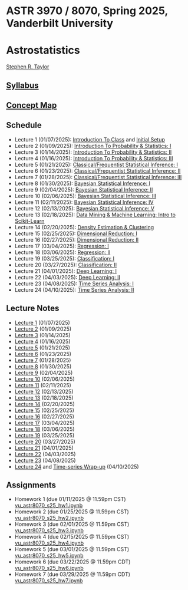 # ASTR 3970 / 8070, Spring 2025, Vanderbilt University
# Astrostatistics

[Stephen R. Taylor](https://my.vanderbilt.edu/stephentaylor/) 

## [Syllabus](ASTR8070_Syllabus_Spring2025.pdf)
## [Concept Map](ASTR8070__ConceptMap.pdf)

## Schedule

* Lecture 1 (01/07/2025): [Introduction To Class](lectures/Lecture_1a.ipynb) and [Initial Setup](lectures/Lecture_1b.ipynb)
* Lecture 2 (01/09/2025): [Introduction To Probability & Statistics: I](lectures/Lecture_2.ipynb)
* Lecture 3 (01/14/2025): [Introduction To Probability & Statistics: II](lectures/Lecture_3.ipynb)
* Lecture 4 (01/16/2025): [Introduction To Probability & Statistics: III](lectures/Lecture_4.ipynb)
* Lecture 5 (01/21/2025): [Classical/Frequentist Statistical Inference: I](lectures/Lecture_5.ipynb)
* Lecture 6 (01/23/2025): [Classical/Frequentist Statistical Inference: II](lectures/Lecture_6.ipynb)
* Lecture 7 (01/28/2025): [Classical/Frequentist Statistical Inference: III](lectures/Lecture_7.ipynb)
* Lecture 8 (01/30/2025): [Bayesian Statistical Inference: I](lectures/Lecture_8.ipynb)
* Lecture 9 (02/04/2025): [Bayesian Statistical Inference: II](lectures/Lecture_9.ipynb)
* Lecture 10 (02/06/2025): [Bayesian Statistical Inference: III](lectures/Lecture_10.ipynb)
* Lecture 11 (02/11/2025): [Bayesian Statistical Inference: IV](lectures/Lecture_11.ipynb)
* Lecture 12 (02/13/2025): [Bayesian Statistical Inference: V](lectures/Lecture_12.ipynb)
* Lecture 13 (02/18/2025): [Data Mining & Machine Learning: Intro to Scikit-Learn](lectures/Lecture_13.ipynb)
* Lecture 14 (02/20/2025): [Density Estimation & Clustering](lectures/Lecture_14.ipynb)
* Lecture 15 (02/25/2025): [Dimensional Reduction: I](lectures/Lecture_15.ipynb)
* Lecture 16 (02/27/2025): [Dimensional Reduction: II](lectures/Lecture_16.ipynb)
* Lecture 17 (03/04/2025): [Regression: I](lectures/Lecture_17.ipynb)
* Lecture 18 (03/06/2025): [Regression: II](lectures/Lecture_18.ipynb)
* Lecture 19 (03/25/2025): [Classification: I](lectures/Lecture_19.ipynb)
* Lecture 20 (03/27/2025): [Classification: II](lectures/Lecture_20.ipynb)
* Lecture 21 (04/01/2025): [Deep Learning: I](lectures/Lecture_21.ipynb)
* Lecture 22 (04/03/2025): [Deep Learning: II](lectures/Lecture_22.ipynb)
* Lecture 23 (04/08/2025): [Time Series Analysis: I](lectures/Lecture_23.ipynb)
* Lecture 24 (04/10/2025): [Time Series Analysis: II](lectures/Lecture_24.ipynb)

## Lecture Notes

* [Lecture 1](lectures/notes/Lecture%201.pdf) (01/07/2025)
* [Lecture 2](lectures/notes/Lecture%202.pdf) (01/09/2025)
* [Lecture 3](lectures/notes/Lecture%203.pdf) (01/14/2025)
* [Lecture 4](lectures/notes/Lecture%204.pdf) (01/16/2025)
* [Lecture 5](lectures/notes/Lecture%205.pdf) (01/21/2025)
* [Lecture 6](lectures/notes/Lecture%206.pdf) (01/23/2025)
* [Lecture 7](lectures/notes/Lecture%207.pdf) (01/28/2025)
* [Lecture 8](lectures/notes/Lecture%208.pdf) (01/30/2025)
* [Lecture 9](lectures/notes/Lecture%209.pdf) (02/04/2025)
* [Lecture 10](lectures/notes/Lecture%2010.pdf) (02/06/2025)
* [Lecture 11](lectures/notes/Lecture%2011.pdf) (02/11/2025)
* [Lecture 12](lectures/notes/Lecture%2012.pdf) (02/13/2025)
* [Lecture 13](lectures/notes/Lecture%2013.pdf) (02/18/2025)
* [Lecture 14](lectures/notes/Lecture%2014.pdf) (02/20/2025)
* [Lecture 15](lectures/notes/Lecture%2015.pdf) (02/25/2025)
* [Lecture 16](lectures/notes/Lecture%2016.pdf) (02/27/2025)
* [Lecture 17](lectures/notes/Lecture%2017.pdf) (03/04/2025)
* [Lecture 18](lectures/notes/Lecture%2018.pdf) (03/06/2025)
* [Lecture 19](lectures/notes/Lecture%2019.pdf) (03/25/2025)
* [Lecture 20](lectures/notes/Lecture%2020.pdf) (03/27/2025)
* [Lecture 21](lectures/notes/Lecture%2021.pdf) (04/01/2025)
* [Lecture 22](lectures/notes/Lecture%2022.pdf) (04/03/2025)
* [Lecture 23](lectures/notes/Lecture%2023.pdf) (04/08/2025)
* [Lecture 24](lectures/notes/Lecture%2024.pdf) and [Time-series Wrap-up](lectures/notes/Time%20Series%20Wrap-up.pdf) (04/10/2025)


## Assignments

* Homework 1 (due 01/11/2025 @ 11.59pm CST) [vu_astr8070_s25_hw1.ipynb](coursework/homeworks/vu_astr8070_s25_hw1.ipynb)
* Homework 2 (due 01/25/2025 @ 11.59pm CST) [vu_astr8070_s25_hw2.ipynb](coursework/homeworks/vu_astr8070_s25_hw2.ipynb)
* Homework 3 (due 02/01/2025 @ 11.59pm CST) [vu_astr8070_s25_hw3.ipynb](coursework/homeworks/vu_astr8070_s25_hw3.ipynb)
* Homework 4 (due 02/15/2025 @ 11.59pm CST) [vu_astr8070_s25_hw4.ipynb](coursework/homeworks/vu_astr8070_s25_hw4.ipynb)
* Homework 5 (due 03/01/2025 @ 11.59pm CST) [vu_astr8070_s25_hw5.ipynb](coursework/homeworks/vu_astr8070_s25_hw5.ipynb)
* Homework 6 (due 03/22/2025 @ 11.59pm CDT) [vu_astr8070_s25_hw6.ipynb](coursework/homeworks/vu_astr8070_s25_hw6.ipynb)
* Homework 7 (due 03/29/2025 @ 11.59pm CDT) [vu_astr8070_s25_hw7.ipynb](coursework/homeworks/vu_astr8070_s25_hw7.ipynb)
<!-- * Homework 8 (due 04/06/2025 @ 11.59pm CDT) [vu_astr8070_s25_hw8.ipynb](coursework/homeworks/vu_astr8070_s25_hw8.ipynb) -->
<!-- * Homework 9 (due 04/15/2025 @ 11.59pm CDT) [vu_astr8070_s25_hw9.ipynb](coursework/homeworks/vu_astr8070_s25_hw9.ipynb) -->
